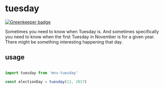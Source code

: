 # tuesday

[![Greenkeeper badge](https://badges.greenkeeper.io/mynextvote/tuesday.svg)](https://greenkeeper.io/)

Sometimes you need to know when Tuesday is. And sometimes specifically you need to know when the first Tuesday in November is for a given year. There might be something interesting happening that day.

## usage
```js

import tuesday from 'mnv-tuesday'

const electionDay = tuesday(11, 2017)

```
